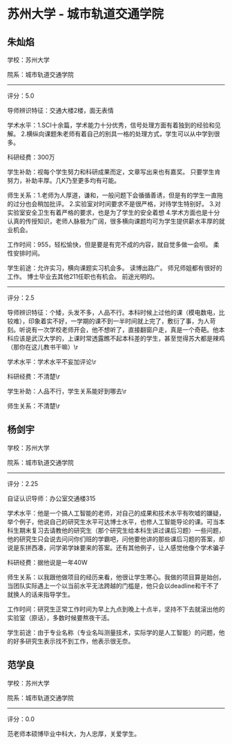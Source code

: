 # 苏州大学 - 城市轨道交通学院

## 朱灿焰

学校：苏州大学

院系：城市轨道交通学院

* * *

评分：5.0

导师辨识特征：交通大楼2楼，面无表情

学术水平：1.SCI十余篇，学术能力十分优秀，信号处理方面有着独到的经验和见解。
2.横纵向课题朱老师有着自己的别具一格的处理方式，学生可以从中学到很多。

科研经费：300万

学生补助：视每个学生努力和科研成果而定，文章写出来也有嘉奖。
只要学生肯努力，补助丰厚。几K乃至更多均有可能。

师生关系：1.老师为人厚道，谦和，一般问题下会循循善诱，但是有的学生一直拖的过分也会稍加批评。
2.实验室对时间要求不是很严格，对待学生特别好。
3.对实验室安全卫生有着严格的要求，也是为了学生的安全着想
4.学术方面也是十分认真的传授知识，老师人脉极为广阔，很多横向课题均可为学生提供薪水丰厚的就业机会。

工作时间：955，轻松愉快，但是要是有完不成的内容，就自觉多做一会呗。
柔性安排时间。

学生前途：允许实习，横向课题实习机会多。
读博出路广。
师兄师姐都有很好的工作。
博士毕业去其他211任职也有机会。
前途光明的。

* * *

评分：2.5

导师辨识特征：个矮，头发不多，人品不行。本科时候上过他的课（模电数电，比较难），印象着实不好，一学期的课不到一半时间就上完了，敷衍了事，为人苛刻。听说有一次学校老师开会，他不想听了，直接翻窗户走，真是一个奇葩。他本科应该是武汉大学的，上课时常透露瞧不起本科差的学生，甚至觉得苏大都是辣鸡（那你在这儿教书干嘛）\r

学术水平：学术水平不妄加评论\r

科研经费：不清楚\r

学生补助：人品不行，学生关系能好到哪去\r

师生关系：不清楚\r

## 杨剑宇

学校：苏州大学

院系：城市轨道交通学院

* * *

评分：2.25

自证认识导师：办公室交通楼315

学术水平：他是一个搞人工智能的老师，对自己的成果和技术水平有吹嘘的嫌疑，举个例子，他说自己的研究生水平可达博士水平，也修人工智能导论的课。可当本科生期末复习去请教他的研究生（那个研究生给本科生讲过课后习题）一些问题，他的研究生只会说去问问你们班的学霸吧，问他要他讲的那些课后习题的答案，却说是东拼西凑，问学弟学妹要来的答案。还有其他例子，让人感觉他像个学术骗子

科研经费：据他说是一年40W

师生关系：以我跟他做项目的经历来看，他很让学生寒心。我做的项目算是始创，当团队实际遇上一个以当前水平无法跨越的门槛是，他只会以deadline和干不了就换人的话来指导学生。

工作时间：研究生正常工作时间为早上九点到晚上十点半，坚持不下去就滚出他的实验室（原话），多数时候要熬夜干活。

学生前途：由于专业名称（专业名叫测量技术，实际学的是人工智能）的问题，他的好多研究生表示找不到工作，他表示很无奈。

## 范学良

学校：苏州大学

院系：城市轨道交通学院

* * *

评分：0.0

范老师本硕博毕业中科大，为人忠厚，关爱学生。